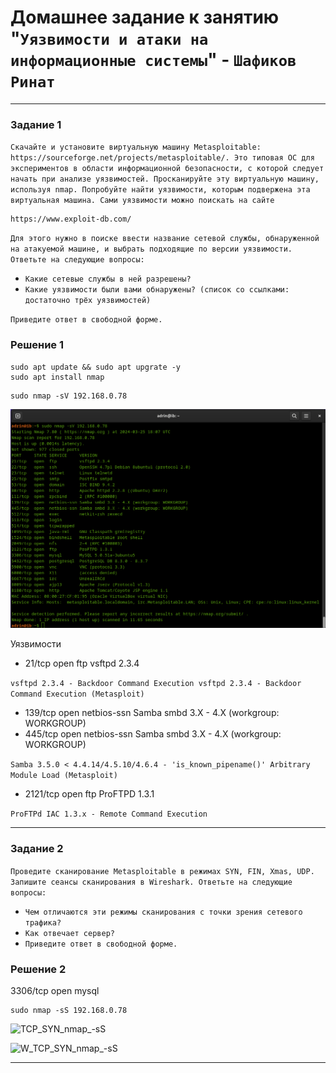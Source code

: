 # Домашнее задание к занятию "`Уязвимости и атаки на информационные системы`" - `Шафиков Ринат`

---

### Задание 1

`Скачайте и установите виртуальную машину Metasploitable: https://sourceforge.net/projects/metasploitable/.
Это типовая ОС для экспериментов в области информационной безопасности, с которой следует начать при анализе уязвимостей.
Просканируйте эту виртуальную машину, используя nmap.
Попробуйте найти уязвимости, которым подвержена эта виртуальная машина.
Сами уязвимости можно поискать на сайте` 

```
https://www.exploit-db.com/
```

`Для этого нужно в поиске ввести название сетевой службы, обнаруженной на атакуемой машине, и выбрать подходящие по версии уязвимости.
Ответьте на следующие вопросы:`
- `Какие сетевые службы в ней разрешены?`
- `Какие уязвимости были вами обнаружены? (список со ссылками: достаточно трёх уязвимостей)`

`Приведите ответ в свободной форме.`

### Решение 1

```
sudo apt update && sudo apt upgrate -y
sudo apt install nmap
```
```
sudo nmap -sV 192.168.0.78
```

![sudo_nmap_sV_ip](img/sudo_nmap_sV_ip.png)

Уязвимости

- 21/tcp   open  ftp         vsftpd 2.3.4

`vsftpd 2.3.4 - Backdoor Command Execution
vsftpd 2.3.4 - Backdoor Command Execution (Metasploit)`

- 139/tcp  open  netbios-ssn Samba smbd 3.X - 4.X (workgroup: WORKGROUP)
- 445/tcp  open  netbios-ssn Samba smbd 3.X - 4.X (workgroup: WORKGROUP)

`Samba 3.5.0 < 4.4.14/4.5.10/4.6.4 - 'is_known_pipename()' Arbitrary Module Load (Metasploit)`

- 2121/tcp open  ftp         ProFTPD 1.3.1

`ProFTPd IAC 1.3.x - Remote Command Execution`

---

### Задание 2

`Проведите сканирование Metasploitable в режимах SYN, FIN, Xmas, UDP.
Запишите сеансы сканирования в Wireshark.
Ответьте на следующие вопросы:`

- `Чем отличаются эти режимы сканирования с точки зрения сетевого трафика?`
- `Как отвечает сервер?`
- `Приведите ответ в свободной форме.`

### Решение 2

3306/tcp open  mysql

```
sudo nmap -sS 192.168.0.78
```
![TCP_SYN_nmap_-sS](img/TCP_SYN_nmap_-sS.png)

![W_TCP_SYN_nmap_-sS](img/W_TCP_SYN_nmap_-sS.png)

---
